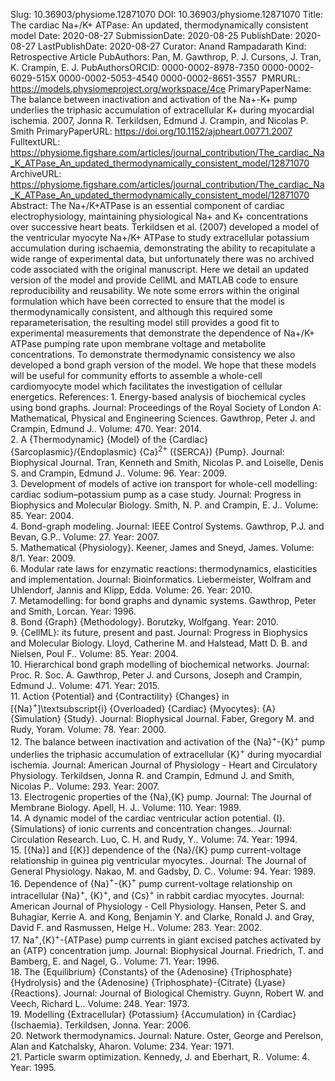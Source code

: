 Slug: 10.36903/physiome.12871070
DOI: 10.36903/physiome.12871070
Title: The cardiac Na+/K+ ATPase: An updated, thermodynamically consistent model
Date: 2020-08-27
SubmissionDate: 2020-08-25
PublishDate: 2020-08-27
LastPublishDate: 2020-08-27
Curator: Anand Rampadarath
Kind: Retrospective Article
PubAuthors: Pan, M.
    Gawthrop, P. J.
    Cursons, J.
    Tran, K.
    Crampin, E. J.
PubAuthorsORCID: 0000-0002-8978-7350
    0000-0002-6029-515X
    0000-0002-5053-4540
    0000-0002-8651-3557
    ​
PMRURL: https://models.physiomeproject.org/workspace/4ce
PrimaryPaperName: The balance between inactivation and activation of the Na+-K+ pump underlies the triphasic accumulation of extracellular K+ during myocardial ischemia. 2007, Jonna R. Terkildsen, Edmund J. Crampin, and Nicolas P. Smith
PrimaryPaperURL: https://doi.org/10.1152/ajpheart.00771.2007
FulltextURL: https://physiome.figshare.com/articles/journal_contribution/The_cardiac_Na_K_ATPase_An_updated_thermodynamically_consistent_model/12871070
ArchiveURL: https://physiome.figshare.com/articles/journal_contribution/The_cardiac_Na_K_ATPase_An_updated_thermodynamically_consistent_model/12871070
Abstract: The Na+/K+ATPase is an essential component of cardiac electrophysiology, maintaining physiological Na+ and K+ concentrations over successive heart beats. Terkildsen et al. (2007) developed a model of the ventricular myocyte Na+/K+ ATPase to study extracellular potassium accumulation during ischaemia, demonstrating the ability to recapitulate a wide range of experimental data, but unfortunately there was no archived code associated with the original manuscript. Here we detail an updated version of the model and provide CellML and MATLAB code to ensure reproducibility and reusability. We note some errors within the original formulation which have been corrected to ensure that the model is thermodynamically consistent, and although this required some reparameterisation, the resulting model still provides a good fit to experimental measurements that demonstrate the dependence of Na+/K+ ATPase pumping rate upon membrane voltage and metabolite concentrations. To demonstrate thermodynamic consistency we also developed a bond graph version of the model. We hope that these models will be useful for community efforts to assemble a whole-cell cardiomyocyte model which facilitates the investigation of cellular energetics.
References: 1. Energy-based analysis of biochemical cycles using bond graphs. Journal: Proceedings of the Royal Society of London A: Mathematical, Physical and Engineering Sciences. Gawthrop, Peter J. and Crampin, Edmund J.. Volume: 470. Year: 2014.  <br />2. A {Thermodynamic} {Model} of the {Cardiac} {Sarcoplasmic}/{Endoplasmic} {Ca}$^{2+}$ ({SERCA}) {Pump}. Journal: Biophysical Journal. Tran, Kenneth and Smith, Nicolas P. and Loiselle, Denis S. and Crampin, Edmund J.. Volume: 96. Year: 2009.  <br />3. Development of models of active ion transport for whole-cell modelling: cardiac sodium–potassium pump as a case study. Journal: Progress in Biophysics and Molecular Biology. Smith, N. P. and Crampin, E. J.. Volume: 85. Year: 2004.  <br />4. Bond-graph modeling. Journal: IEEE Control Systems. Gawthrop, P.J. and Bevan, G.P.. Volume: 27. Year: 2007.  <br />5. Mathematical {Physiology}. Keener, James and Sneyd, James. Volume: 8/1. Year: 2009.  <br />6. Modular rate laws for enzymatic reactions: thermodynamics, elasticities and implementation. Journal: Bioinformatics. Liebermeister, Wolfram and Uhlendorf, Jannis and Klipp, Edda. Volume: 26. Year: 2010.  <br />7. Metamodelling: for bond graphs and dynamic systems. Gawthrop, Peter and Smith, Lorcan. Year: 1996.  <br />8. Bond {Graph} {Methodology}. Borutzky, Wolfgang. Year: 2010.  <br />9. {CellML}: its future, present and past. Journal: Progress in Biophysics and Molecular Biology. Lloyd, Catherine M. and Halstead, Matt D. B. and Nielsen, Poul F.. Volume: 85. Year: 2004.  <br />10. Hierarchical bond graph modelling of biochemical networks. Journal: Proc. R. Soc. A. Gawthrop, Peter J. and Cursons, Joseph and Crampin, Edmund J.. Volume: 471. Year: 2015.  <br />11. Action {Potential} and {Contractility} {Changes} in [{Na}$^+$]\textsubscript{i} {Overloaded} {Cardiac} {Myocytes}: {A} {Simulation} {Study}. Journal: Biophysical Journal. Faber, Gregory M. and Rudy, Yoram. Volume: 78. Year: 2000.  <br />12. The balance between inactivation and activation of the {Na}$^+$-{K}$^+$ pump underlies the triphasic accumulation of extracellular {K}$^+$ during myocardial ischemia. Journal: American Journal of Physiology - Heart and Circulatory Physiology. Terkildsen, Jonna R. and Crampin, Edmund J. and Smith, Nicolas P.. Volume: 293. Year: 2007.  <br />13. Electrogenic properties of the {Na},{K} pump. Journal: The Journal of Membrane Biology. Apell, H. J.. Volume: 110. Year: 1989.  <br />14. A dynamic model of the cardiac ventricular action potential. {I}. {Simulations} of ionic currents and concentration changes.. Journal: Circulation Research. Luo, C. H. and Rudy, Y.. Volume: 74. Year: 1994.  <br />15. [{Na}] and [{K}] dependence of the {Na}/{K} pump current-voltage relationship in guinea pig ventricular myocytes.. Journal: The Journal of General Physiology. Nakao, M. and Gadsby, D. C.. Volume: 94. Year: 1989.  <br />16. Dependence of {Na}$^+$-{K}$^+$ pump current-voltage relationship on intracellular {Na}$^+$, {K}$^+$, and {Cs}$^+$ in rabbit cardiac myocytes. Journal: American Journal of Physiology - Cell Physiology. Hansen, Peter S. and Buhagiar, Kerrie A. and Kong, Benjamin Y. and Clarke, Ronald J. and Gray, David F. and Rasmussen, Helge H.. Volume: 283. Year: 2002.  <br />17. Na$^+$,{K}$^+$-{ATPase} pump currents in giant excised patches activated by an {ATP} concentration jump. Journal: Biophysical Journal. Friedrich, T. and Bamberg, E. and Nagel, G.. Volume: 71. Year: 1996.  <br />18. The {Equilibrium} {Constants} of the {Adenosine} {Triphosphate} {Hydrolysis} and the {Adenosine} {Triphosphate}-{Citrate} {Lyase} {Reactions}. Journal: Journal of Biological Chemistry. Guynn, Robert W. and Veech, Richard L.. Volume: 248. Year: 1973.  <br />19. Modelling {Extracellular} {Potassium} {Accumulation} in {Cardiac} {Ischaemia}. Terkildsen, Jonna. Year: 2006.  <br />20. Network thermodynamics. Journal: Nature. Oster, George and Perelson, Alan and Katchalsky, Aharon. Volume: 234. Year: 1971.  <br />21. Particle swarm optimization. Kennedy, J. and Eberhart, R.. Volume: 4. Year: 1995.  <br />